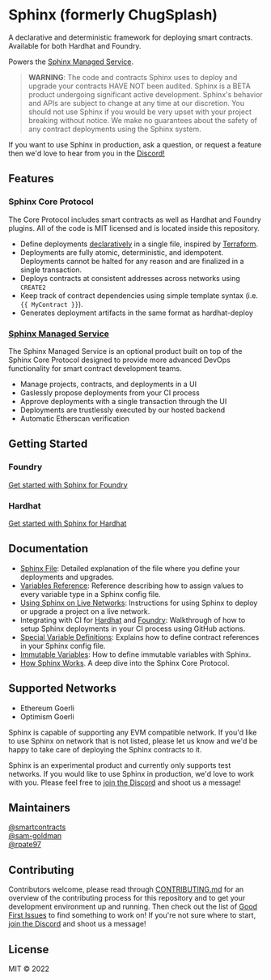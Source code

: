 # Sphinx (formerly ChugSplash)

A declarative and deterministic framework for deploying smart contracts. Available for both Hardhat and Foundry.

Powers the [Sphinx Managed Service](https://www.sphinx.dev).

> **WARNING**: The code and contracts Sphinx uses to deploy and upgrade your contracts HAVE NOT been audited. Sphinx is a BETA product undergoing significant active development. Sphinx's behavior and APIs are subject to change at any time at our discretion. You should not use Sphinx if you would be very upset with your project breaking without notice. We make no guarantees about the safety of any contract deployments using the Sphinx system.

If you want to use Sphinx in production, ask a question, or request a feature then we'd love to hear from you in the [Discord!](https://discord.gg/7Gc3DK33Np)

## Features

### Sphinx Core Protocol
The Core Protocol includes smart contracts as well as Hardhat and Foundry plugins. All of the code is MIT licensed and is located inside this repository.
- Define deployments [declaratively](https://github.com/sphinx/sphinx/blob/develop/docs/sphinx-file.md#layout-of-a-sphinx-file) in a single file, inspired by [Terraform](https://www.terraform.io/).
- Deployments are fully atomic, deterministic, and idempotent. Deployments cannot be halted for any reason and are finalized in a single transaction.
- Deploys contracts at consistent addresses across networks using `CREATE2`
- Keep track of contract dependencies using simple template syntax (i.e. `{{ MyContract }}`).
- Generates deployment artifacts in the same format as hardhat-deploy

### [Sphinx Managed Service](https://www.sphinx.dev)
The Sphinx Managed Service is an optional product built on top of the Sphinx Core Protocol designed to provide more advanced DevOps functionality for smart contract development teams.
- Manage projects, contracts, and deployments in a UI
- Gaslessly propose deployments from your CI process
- Approve deployments with a single transaction through the UI
- Deployments are trustlessly executed by our hosted backend
- Automatic Etherscan verification

## Getting Started

### Foundry
[Get started with Sphinx for Foundry](https://github.com/sphinx/sphinx/blob/develop/docs/foundry/getting-started.md)

### Hardhat
[Get started with Sphinx for Hardhat](https://github.com/sphinx/sphinx/blob/develop/docs/hardhat/getting-started.md)

## Documentation

- [Sphinx File](https://github.com/sphinx/sphinx/blob/develop/docs/sphinx-file.md): Detailed explanation of the file where you define your deployments and upgrades.
- [Variables Reference](https://github.com/sphinx/sphinx/blob/develop/docs/variables.md): Reference describing how to assign values to every variable type in a Sphinx config file.
- [Using Sphinx on Live Networks](https://github.com/sphinx/sphinx/blob/develop/docs/live-network.md): Instructions for using Sphinx to deploy or upgrade a project on a live network.
- Integrating with CI for [Hardhat](https://github.com/sphinx/sphinx/blob/develop/docs/hardhat/ci-integration.md) and [Foundry](https://github.com/sphinx/sphinx/blob/develop/docs/hardhat/ci-integration.md): Walkthrough of how to setup Sphinx deployments in your CI process using GitHub actions.
- [Special Variable Definitions](https://github.com/sphinx/sphinx/blob/develop/docs/special-var-defs.md): Explains how to define contract references in your Sphinx config file.
- [Immutable Variables](https://github.com/sphinx/sphinx/blob/develop/docs/immutable-variables.md): How to define immutable variables with Sphinx.
- [How Sphinx Works](https://github.com/sphinx/sphinx/blob/develop/docs/how-sphinx-works.md). A deep dive into the Sphinx Core Protocol.

## Supported Networks
* Ethereum Goerli
* Optimism Goerli

Sphinx is capable of supporting any EVM compatible network. If you'd like to use Sphinx on network that is not listed, please let us know and we'd be happy to take care of deploying the Sphinx contracts to it.

Sphinx is an experimental product and currently only supports test networks. If you would like to use Sphinx in production, we'd love to work with you. Please feel free to [join the Discord](https://discord.gg/7Gc3DK33Np) and shoot us a message!

## Maintainers

[@smartcontracts](https://github.com/smartcontracts)\
[@sam-goldman](https://github.com/sam-goldman)\
[@rpate97](https://github.com/RPate97)

## Contributing

Contributors welcome, please read through [CONTRIBUTING.md](https://github.com/sphinx/sphinx/blob/develop/CONTRIBUTING.md) for an overview of the contributing process for this repository and to get your development environment up and running. Then check out the list of [Good First Issues](https://github.com/sphinx/sphinx/contribute) to find something to work on! If you're not sure where to start, [join the Discord](https://discord.gg/7Gc3DK33Np) and shoot us a message!

## License

MIT © 2022
